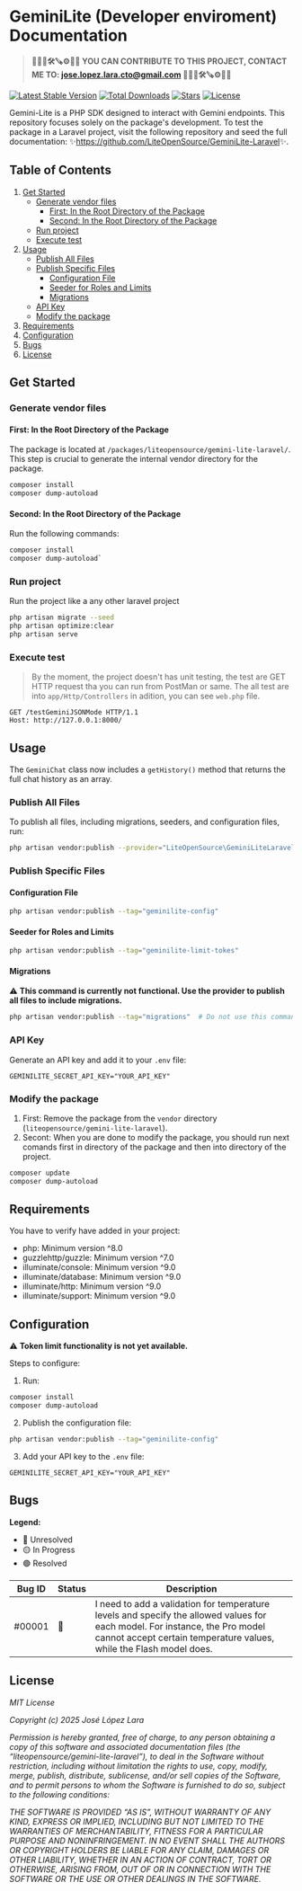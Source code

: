 # GeminiLite (Developer enviroment) Documentation

> **🦸🏽‍♀️🛠️🪚⚙️🦸🏽 YOU CAN CONTRIBUTE TO THIS PROJECT, CONTACT ME TO: [jose.lopez.lara.cto@gmail.com](mailto:jose.lopez.lara.cto@gmail.com) 🦸🏽‍♀️🛠️🪚⚙️🦸🏽**

[![Latest Stable Version](https://img.shields.io/packagist/v/liteopensource/gemini-lite-laravel)](https://packagist.org/packages/liteopensource/gemini-lite-laravel)
[![Total Downloads](https://img.shields.io/packagist/dt/liteopensource/gemini-lite-laravel)](https://packagist.org/packages/liteopensource/gemini-lite-laravel)
[![Stars](https://img.shields.io/github/stars/LiteOpenSource/GeminiLite-Laravel)](https://github.com/LiteOpenSource/GeminiLite-Laravel)
[![License](https://img.shields.io/packagist/l/liteopensource/gemini-lite-laravel)](https://packagist.org/packages/liteopensource/gemini-lite-laravel)

Gemini-Lite is a PHP SDK designed to interact with Gemini endpoints. This repository focuses solely on the package's development. To test the package in a Laravel project, visit the following repository and seed the full documentation: ✨<https://github.com/LiteOpenSource/GeminiLite-Laravel>✨.

## Table of Contents

1. [Get Started](#get-started)
   - [Generate vendor files](#generate-vendor-files)
     - [First: In the Root Directory of the Package](#first-in-the-root-directory-of-the-package)
     - [Second: In the Root Directory of the Package](#second-in-the-root-directory-of-the-package)
   - [Run project](#run-project)
   - [Execute test](#execute-test)
2. [Usage](#usage)
   - [Publish All Files](#publish-all-files)
   - [Publish Specific Files](#publish-specific-files)
     - [Configuration File](#configuration-file)
     - [Seeder for Roles and Limits](#seeder-for-roles-and-limits)
     - [Migrations](#migrations)
   - [API Key](#api-key)
   - [Modify the package](#modify-the-package)
3. [Requirements](#requirements)
4. [Configuration](#configuration)
5. [Bugs](#bugs)
6. [License](#license)

## Get Started

### Generate vendor files

#### First: In the Root Directory of the Package

The package is located at ```/packages/liteopensource/gemini-lite-laravel/```. This step is crucial to generate the internal vendor directory for the package.

```bash
composer install
composer dump-autoload
```

#### Second: In the Root Directory of the Package

Run the following commands:

```bash
composer install
composer dump-autoload`
```

### Run project

Run the project like a any other laravel project

```bash
php artisan migrate --seed
php artisan optimize:clear
php artisan serve 
```

### Execute test

> By the moment, the project doesn't has unit testing, the test are GET HTTP request tha you can run from PostMan or same. The all test are into ```app/Http/Controllers``` in adition, you can see ```web.php``` file.

```http
GET /testGeminiJSONMode HTTP/1.1
Host: http://127.0.0.1:8000/
```


## Usage

The `GeminiChat` class now includes a `getHistory()` method that returns the full chat history as an array.

### Publish All Files

To publish all files, including migrations, seeders, and configuration files, run:
```bash
php artisan vendor:publish --provider="LiteOpenSource\GeminiLiteLaravel\Src\Providers\GeminiLiteServiceProvider"
```

### Publish Specific Files

#### Configuration File

```bash
php artisan vendor:publish --tag="geminilite-config"
```

#### Seeder for Roles and Limits

```bash
php artisan vendor:publish --tag="geminilite-limit-tokes"
```

#### Migrations

⚠️ **This command is currently not functional. Use the provider to publish all files to include migrations.**

```bash
php artisan vendor:publish --tag="migrations"  # Do not use this command
```

### API Key

Generate an API key and add it to your `.env` file:

```env
GEMINILITE_SECRET_API_KEY="YOUR_API_KEY"
```

### Modify the package

1. First: Remove the package from the `vendor` directory (`liteopensource/gemini-lite-laravel`).
2. Secont: When you are done to modify the package, you should run next comands first in directory of the package and then into directory of the project.

```bash
composer update
composer dump-autoload
```

## Requirements

You have to verify have added in your project:

- php: Minimum version ^8.0
- guzzlehttp/guzzle: Minimum version ^7.0
- illuminate/console: Minimum version ^9.0
- illuminate/database: Minimum version ^9.0
- illuminate/http: Minimum version ^9.0
- illuminate/support: Minimum version ^9.0

## Configuration

⚠️ **Token limit functionality is not yet available.**

Steps to configure:

1. Run:

```bash
composer install
composer dump-autoload
```

2. Publish the configuration file:

```bash
php artisan vendor:publish --tag="geminilite-config"
```

3. Add your API key to the `.env` file:

```env
GEMINILITE_SECRET_API_KEY="YOUR_API_KEY"
```

## Bugs

**Legend:**

- 🔴 Unresolved
- 🟡 In Progress
- 🟢 Resolved

| Bug ID      | Status   | Description                                       |
|-------------|----------|---------------------------------------------------|
| #00001      | 🔴       | I need to add a validation for temperature levels and specify the allowed values for each model. For instance, the Pro model cannot accept certain temperature values, while the Flash model does.     |

## License

*MIT License*

*Copyright (c) 2025 José López Lara*

*Permission is hereby granted, free of charge, to any person obtaining a copy
of this software and associated documentation files (the “liteopensource/gemini-lite-laravel”), to deal
in the Software without restriction, including without limitation the rights
to use, copy, modify, merge, publish, distribute, sublicense, and/or sell
copies of the Software, and to permit persons to whom the Software is
furnished to do so, subject to the following conditions:*

*THE SOFTWARE IS PROVIDED “AS IS”, WITHOUT WARRANTY OF ANY KIND, EXPRESS OR
IMPLIED, INCLUDING BUT NOT LIMITED TO THE WARRANTIES OF MERCHANTABILITY,
FITNESS FOR A PARTICULAR PURPOSE AND NONINFRINGEMENT. IN NO EVENT SHALL THE
AUTHORS OR COPYRIGHT HOLDERS BE LIABLE FOR ANY CLAIM, DAMAGES OR OTHER
LIABILITY, WHETHER IN AN ACTION OF CONTRACT, TORT OR OTHERWISE, ARISING FROM,
OUT OF OR IN CONNECTION WITH THE SOFTWARE OR THE USE OR OTHER DEALINGS IN
THE SOFTWARE.*
